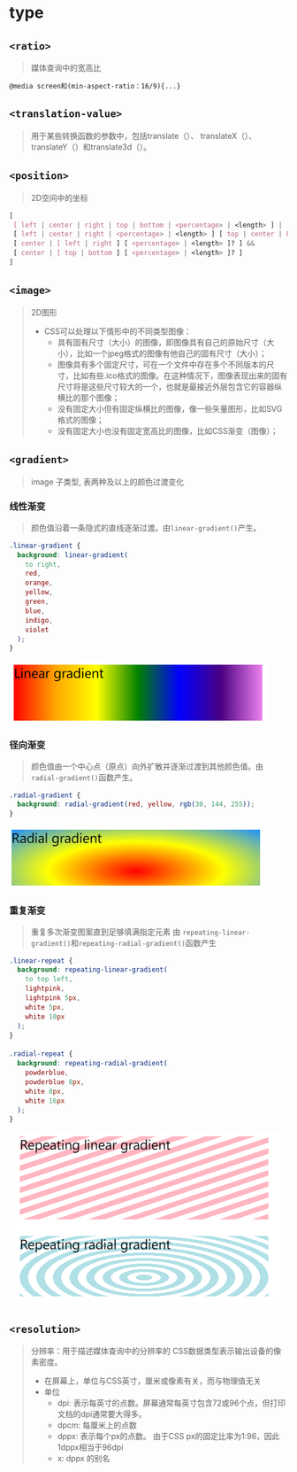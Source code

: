 # type

## `<ratio>`

> 媒体查询中的宽高比

`@media screen和(min-aspect-ratio：16/9){...}`

## `<translation-value>`

> 用于某些转换函数的参数中，包括translate（）、 translateX（）、 translateY（）和translate3d（）。

## `<position>`

> 2D空间中的坐标

```css
[
 [ left | center | right | top | bottom | <percentage> | <length> ] |
 [ left | center | right | <percentage> | <length> ] [ top | center | bottom | <percentage> | <length> ] |
 [ center | [ left | right ] [ <percentage> | <length> ]? ] &&
 [ center | [ top | bottom ] [ <percentage> | <length> ]? ]
]
```

## `<image>`

> 2D图形
>
> - CSS可以处理以下情形中的不同类型图像：
>   - 具有固有尺寸（大小）的图像，即图像具有自己的原始尺寸（大小），比如一个jpeg格式的图像有他自己的固有尺寸（大小）；
>   - 图像具有多个固定尺寸，可在一个文件中存在多个不同版本的尺寸，比如有些.ico格式的图像。在这种情况下，图像表现出来的固有尺寸将是这些尺寸较大的一个，也就是最接近外层包含它的容器纵横比的那个图像；
>   - 没有固定大小但有固定纵横比的图像，像一些矢量图形，比如SVG格式的图像；
>   - 没有固定大小也没有固定宽高比的图像，比如CSS渐变（图像）；

## `<gradient>`

> image 子类型, 表两种及以上的颜色过渡变化

### 线性渐变

> 颜色值沿着一条隐式的直线逐渐过渡。由`linear-gradient()`产生。

```css
.linear-gradient {
  background: linear-gradient(
    to right,
    red,
    orange,
    yellow,
    green,
    blue,
    indigo,
    violet
  );
}
```

![](/__assets__/img/2022-01-18-17-07-40.png)

### 径向渐变

> 颜色值由一个中心点（原点）向外扩散并逐渐过渡到其他颜色值。由`radial-gradient()`函数产生。

```css
.radial-gradient {
  background: radial-gradient(red, yellow, rgb(30, 144, 255));
}
```

![](/__assets__/img/2022-01-18-17-08-48.png)

### 重复渐变

> 重复多次渐变图案直到足够填满指定元素
> 由 `repeating-linear-gradient()`和`repeating-radial-gradient()`函数产生

```css
.linear-repeat {
  background: repeating-linear-gradient(
    to top left,
    lightpink,
    lightpink 5px,
    white 5px,
    white 10px
  );
}

.radial-repeat {
  background: repeating-radial-gradient(
    powderblue,
    powderblue 8px,
    white 8px,
    white 16px
  );
}
```

![](/__assets__/img/2022-01-18-17-10-04.png)

## `<resolution>`

> 分辨率：用于描述媒体查询中的分辨率的<resolution> CSS数据类型表示输出设备的像素密度。
>
> - 在屏幕上，单位与CSS英寸，厘米或像素有关，而与物理值无关
> - 单位
>   - dpi: 表示每英寸的点数。屏幕通常每英寸包含72或96个点，但打印文档的dpi通常要大得多。
>   - dpcm: 每厘米上的点数
>   - dppx: 表示每个px的点数。 由于CSS px的固定比率为1:96，因此1dppx相当于96dpi
>   - x: dppx 的别名
